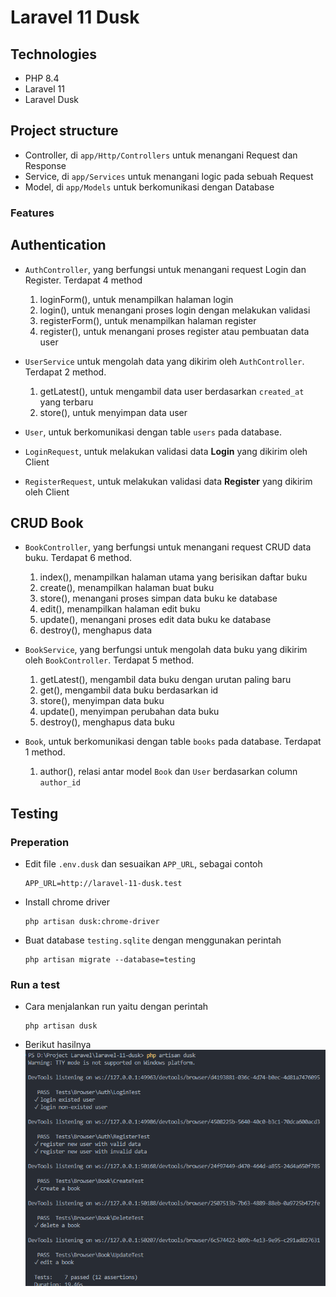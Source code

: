 # Laravel 11 Dusk

## Technologies

-   PHP 8.4
-   Laravel 11
-   Laravel Dusk

## Project structure

-   Controller, di `app/Http/Controllers` untuk menangani Request dan Response
-   Service, di `app/Services` untuk menangani logic pada sebuah Request
-   Model, di `app/Models` untuk berkomunikasi dengan Database

### Features

## Authentication

-   `AuthController`, yang berfungsi untuk menangani request Login dan Register. Terdapat 4 method

    1. loginForm(), untuk menampilkan halaman login
    2. login(), untuk menangani proses login dengan melakukan validasi
    3. registerForm(), untuk menampilkan halaman register
    4. register(), untuk menangani proses register atau pembuatan data user

-   `UserService` untuk mengolah data yang dikirim oleh `AuthController`. Terdapat 2 method.

    1. getLatest(), untuk mengambil data user berdasarkan `created_at` yang terbaru
    2. store(), untuk menyimpan data user

-   `User`, untuk berkomunikasi dengan table `users` pada database.
-   `LoginRequest`, untuk melakukan validasi data **Login** yang dikirim oleh Client
-   `RegisterRequest`, untuk melakukan validasi data **Register** yang dikirim oleh Client

## CRUD Book

-   `BookController`, yang berfungsi untuk menangani request CRUD data buku. Terdapat 6 method.

    1. index(), menampilkan halaman utama yang berisikan daftar buku
    2. create(), menampilkan halaman buat buku
    3. store(), menangani proses simpan data buku ke database
    4. edit(), menampilkan halaman edit buku
    5. update(), menangani proses edit data buku ke database
    6. destroy(), menghapus data

-   `BookService`, yang berfungsi untuk mengolah data buku yang dikirim oleh `BookController`. Terdapat 5 method.

    1. getLatest(), mengambil data buku dengan urutan paling baru
    2. get(), mengambil data buku berdasarkan id
    3. store(), menyimpan data buku
    4. update(), menyimpan perubahan data buku
    5. destroy(), menghapus data buku

-   `Book`, untuk berkomunikasi dengan table `books` pada database. Terdapat 1 method.

    1. author(), relasi antar model `Book` dan `User` berdasarkan column `author_id`

## Testing

### Preperation

-   Edit file `.env.dusk` dan sesuaikan `APP_URL`, sebagai contoh

    ```
    APP_URL=http://laravel-11-dusk.test
    ```

-   Install chrome driver

    ```
    php artisan dusk:chrome-driver
    ```

-   Buat database `testing.sqlite` dengan menggunakan perintah
    ```
    php artisan migrate --database=testing
    ```

### Run a test

-   Cara menjalankan run yaitu dengan perintah

    ```
    php artisan dusk
    ```

-   Berikut hasilnya
    ![coverage](storage/docs/Screenshot%202024-12-13%20100316.png)
